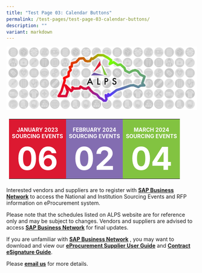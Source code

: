 ```yaml
---
title: "Test Page 03: Calendar Buttons"
permalink: /test-pages/test-page-03-calendar-buttons/
description: ""
variant: markdown
---
```

![](/images/alps_sourcing_events_national_1920x640_clear.png)

<table style="padding: 0.5em; width:100%">
	<tbody>
		<tr>
			<td style="width: 33%; background-color: #DC1931; color: white; font-weight: bold; text-align: center; text-decoration: none;">
				<br>JANUARY 2023
				<br>SOURCING EVENTS
				<br>
				<span style="color: white; font-size: 6em"> 06 </span>
			</td>
			<td style="width: 33%; background-color: #836DB1; color: white; font-weight: bold; text-align: center; text-decoration: none;">
				<br>FEBRUARY 2024
				<br>SOURCING EVENTS
				<br>
				<span style="color: white; font-size: 6em"> 02 </span>
			</td>
			<td style="width: 33%; background-color: #82C341; color: white; font-weight: bold; text-align: center; text-decoration: none;">
				<br>MARCH 2024
				<br>SOURCING EVENTS
				<br>
				<span style="color: white; font-size: 6em"> 04 </span>
			</td>
		</tr>
	</tbody>
</table>



Interested vendors and suppliers are to register with **[SAP Business Network](https://supplier.ariba.com/)** to access the National and Institution Sourcing Events and RFP information on eProcurement system.  

Please note that the schedules listed on ALPS website are for reference only and may be subject to changes. Vendors and suppliers are advised to access **[SAP Business Network](https://supplier.ariba.com/)** for final updates.

If you are unfamiliar with **[SAP Business Network](https://supplier.ariba.com/)** , you may want to download and view our **[eProcurement Supplier User Guide](https://for.sg/alps-eprocurement-supplier-user-guide)** and **[Contract eSignature Guide](/files/Sourcing%20Events/contract_esignature_guide_v1_2.pdf)**.

Please **[email us](mailto:alps_operations@alpshealthcare.com.sg)** for more details.